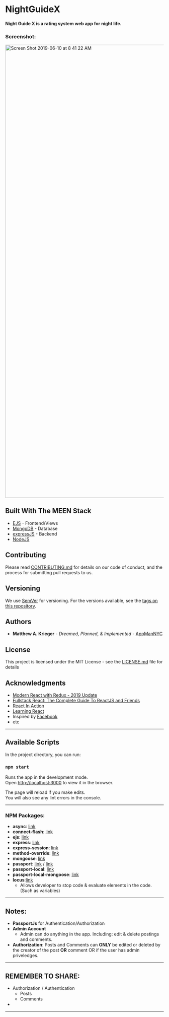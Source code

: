 

# NightGuideX
#### Night Guide X is a rating system web app for night life.

### Screenshot:

<img width="1439" alt="Screen Shot 2019-06-10 at 8 41 22 AM" src="https://user-images.githubusercontent.com/11365270/59196072-a2230680-8b5b-11e9-83d5-5fbf8734035d.png">


## Built With The **MEEN** Stack

* [EJS](https://ejs.co/) - Frontend/Views
* [MongoDB](https://www.mongodb.com/) - Database
* [expressJS](https://expressjs.com/) - Backend
* [NodeJS](https://nodejs.org/en/)

## Contributing

Please read [CONTRIBUTING.md](https://gist.github.com/PurpleBooth/b24679402957c63ec426) for details on our code of conduct, and the process for submitting pull requests to us.

## Versioning

We use [SemVer](http://semver.org/) for versioning. For the versions available, see the [tags on this repository](https://github.com/your/project/tags). 

## Authors

* **Matthew A. Krieger** - *Dreamed, Planned, & Implemented* - [AppManNYC](https://github.com/AppManNYC)
## License

This project is licensed under the MIT License - see the [LICENSE.md](LICENSE.md) file for details

## Acknowledgments

* [Modern React with Redux - 2019 Update](https://www.udemy.com/react-redux/)
* [Fullstack React: The Complete Guide To ReactJS and Friends](https://www.amazon.com/Fullstack-React-Complete-ReactJS-Friends/dp/0991344626)
* [React In Action](https://www.amazon.com/React-Action-Mark-Tielens-Thomas/dp/1617293857/ref=pd_sbs_14_7?_encoding=UTF8&pd_rd_i=1617293857&pd_rd_r=23c6427b-8a16-11e9-8d2e-a70b2f04bb3c&pd_rd_w=n3aBi&pd_rd_wg=t9FWB&pf_rd_p=588939de-d3f8-42f1-a3d8-d556eae5797d&pf_rd_r=YA8W9WSSV7WT3Z1ZTS8J&psc=1&refRID=YA8W9WSSV7WT3Z1ZTS8J)
* [Learning React](https://www.amazon.com/Learning-React-Kirupa-Chinnathambi/dp/0134546318/ref=pd_sbs_14_9?_encoding=UTF8&pd_rd_i=0134546318&pd_rd_r=34d1d0fa-8a16-11e9-b22d-851e8a613753&pd_rd_w=OJRr2&pd_rd_wg=hnrHB&pf_rd_p=588939de-d3f8-42f1-a3d8-d556eae5797d&pf_rd_r=PK6GXGV2JY72NZPFJN0M&psc=1&refRID=PK6GXGV2JY72NZPFJN0M)
* Inspired by [Facebook](https://www.facebook.com/)
* etc


***
## Available Scripts

In the project directory, you can run:

### `npm start`

Runs the app in the development mode.<br>
Open [http://localhost:3000](http://localhost:3000) to view it in the browser.

The page will reload if you make edits.<br>
You will also see any lint errors in the console.

***


### NPM Packages:
+ **async**: [link](https://www.npmjs.com/package/async)
+ **connect-flash**: [link](https://www.npmjs.com/package/connect-flash)
+ **ejs**: [link](https://www.npmjs.com/package/ejs)
+ **express**: [link](https://www.npmjs.com/package/express)
+ **express-session**: [link](https://www.npmjs.com/package/express-session)
+ **method-override**: [link](https://www.npmjs.com/package/method-override)
+ **mongoose**: [link](https://www.npmjs.com/package/mongoose)
+ **passport**: [link](http://www.passportjs.org/) / [link](https://www.npmjs.com/package/passport)
+ **passport-local**: [link](https://www.npmjs.com/package/passport-local)
+ **passport-local-mongoose**: [link](https://www.npmjs.com/package/passport-local-mongoose)
+ **locus**:[link](https://www.npmjs.com/package/locus)
    + Allows developer to stop code & evaluate elements in the code. (Such as variables)
***

## Notes:
+ **PassportJs** for Authentication/Authorization
+ **Admin Account** 
    + Admin can do anything in the app. Including: edit & delete postings and comments.
+ **Authorization**: Posts and Comments can **ONLY** be edited or deleted by the creator of the post **OR** comment OR if the user has admin priveledges.


***

## REMEMBER TO SHARE: 

 + Authorization / Authentication
    + Posts
    + Comments
+ 
    
    
***

